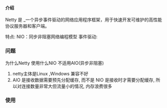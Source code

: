 #### 介绍
Netty 是 _一个异步事件驱动的网络应用程序框架，用于快速开发可维护的高性能协议服务器和客户端。

特点:
NIO：同步非阻塞网络编程模型
事件驱动: 
### 问题
为什么Netty 使用什么NIO 不适用AIO(异步非阻塞) 
1. netty主体是Linux ,Windows 兼容不好
2. AIO 是接收数据需要预先分配缓存, 而不是 NIO 是接收时才需要分配缓存, 所以对连接数量非常大但流量小的情况, 内存浪费很多
### 使用
```java

```
